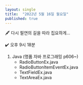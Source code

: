 ```yaml
---
layout: single
title:  "2022년 5월 16일 월요일"
published: true
---
```


🖋️ 다시 필연의 길을 따라 집요하게...

✔️ 오후 9시 18분



1. Java (명품 자바 프로그래밍 p606~)
   - RadioButtonEx.java
   - RadioButtonItemEventEx.java
   - TextFieldEx.java
   - TextAreaEx.java
